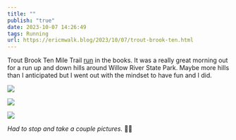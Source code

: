 ```yaml
---
title: ""
publish: "true"
date: 2023-10-07 14:26:49
tags: Running
url: https://ericmwalk.blog/2023/10/07/trout-brook-ten.html
---
```


Trout Brook Ten Mile Trail [run](https://strava.com/activities/9994327459) in the books. It was a really great morning out for a run up and down hills around Willow River State Park. Maybe more hills than I anticipated but I went out with the mindset to have fun and I did.

![](https://ericmwalk.blog/uploads/2023/9f0c0f9e-7028-48b5-9bb9-911cbb8785d6.jpg)

![](https://ericmwalk.blog/uploads/2023/ca7c4261-1839-45b4-87d9-8e4e1083e1fc.jpg)

![](https://ericmwalk.blog/uploads/2023/02c7cf35-1e03-4583-904b-884c729fb9e6.jpg)

*Had to stop and take a couple pictures.* 🤷‍♂️
